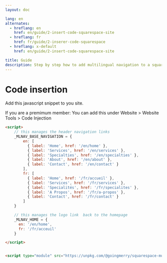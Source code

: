```yaml
---
layout: doc

lang: en
alternates:
  - hreflang: en
    href: en/guide/2-insert-code-squarespace-site
  - hreflang: fr
    href: fr/guide/2-inserer-code-squarespace
  - hreflang: x-default
    href: en/guide/2-insert-code-squarespace-site

title: Guide
description: Step by step how to add multilingual navigation to a squarespace website
---
```


<script setup>
import packageInfo from '../../../../package.json';
</script>


# Code insertion


Add this javascript snippet to you site.

If you are a premimum member:
You can add this under Website > Website Tools > Code Injection



```html
<script>
    // this manages the header navigation links
    _MLNAV_BASE_NAVIGATION = {
        en: [
          { label: 'Home', href: '/en/home' },
          { label: 'Services', href: '/en/services' },
          { label: 'Specialties', href: '/en/specialties' },
          { label: 'About', href: '/en/about' },
          { label: 'Contact', href: '/en/contact' }
        ],
        fr: [
          { label: 'Home', href: '/fr/accueil' },
          { label: 'Services', href: '/fr/services' },
          { label: 'Specialités', href: '/fr/specialites' },
          { label: 'A Propos', href: '/fr/a-propos' },
          { label: 'Contact', href: '/fr/contact' }
        ]
    }

    // this manages the logo link  back to the homepage
    _MLNAV_HOME = {
      en: '/en/home',
      fr: '/fr/acceuil'
    }

</script>


<script type="module" src="https://unpkg.com/@goingmerry/squarespace-multilingual-navigation@{{ packageInfo.version }}/dist/main.js"></script>
```


